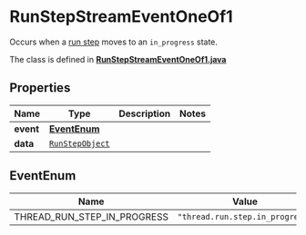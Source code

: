 

# RunStepStreamEventOneOf1

Occurs when a [run step](/docs/api-reference/runs/step-object) moves to an `in_progress` state.

The class is defined in **[RunStepStreamEventOneOf1.java](../../src/main/java/org/openapitools/model/RunStepStreamEventOneOf1.java)**

## Properties

Name | Type | Description | Notes
------------ | ------------- | ------------- | -------------
**event** | [**EventEnum**](#EventEnum) |  | 
**data** | [`RunStepObject`](RunStepObject.md) |  | 

## EventEnum

Name | Value
---- | -----
THREAD_RUN_STEP_IN_PROGRESS | `"thread.run.step.in_progress"`



